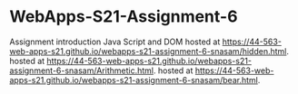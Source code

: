# WebApps-S21-Assignment-6
Assignment introduction Java Script and DOM
hosted at https://44-563-web-apps-s21.github.io/webapps-s21-assignment-6-snasam/hidden.html.
hosted at https://44-563-web-apps-s21.github.io/webapps-s21-assignment-6-snasam/Arithmetic.html.
hosted at https://44-563-web-apps-s21.github.io/webapps-s21-assignment-6-snasam/bear.html.